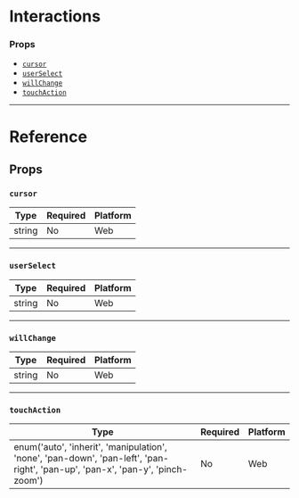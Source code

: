 # Interactions

### Props

- [`cursor`](../interaction-prop-types/#cursor)
- [`userSelect`](../interaction-prop-types/#userSelect)
- [`willChange`](../interaction-prop-types/#willChange)
- [`touchAction`](../interaction-prop-types/#touchAction)

---

# Reference

## Props

### `cursor`

| Type   | Required | Platform |
| ------ | -------- | -------- |
| string | No       | Web      |

---

### `userSelect`

| Type   | Required | Platform |
| ------ | -------- | -------- |
| string | No       | Web      |

---

### `willChange`

| Type   | Required | Platform |
| ------ | -------- | -------- |
| string | No       | Web      |

---

### `touchAction`

| Type                                                                                                                           | Required | Platform |
| ------------------------------------------------------------------------------------------------------------------------------ | -------- | -------- |
| enum('auto', 'inherit', 'manipulation', 'none', 'pan-down', 'pan-left', 'pan-right', 'pan-up', 'pan-x', 'pan-y', 'pinch-zoom') | No       | Web      |

